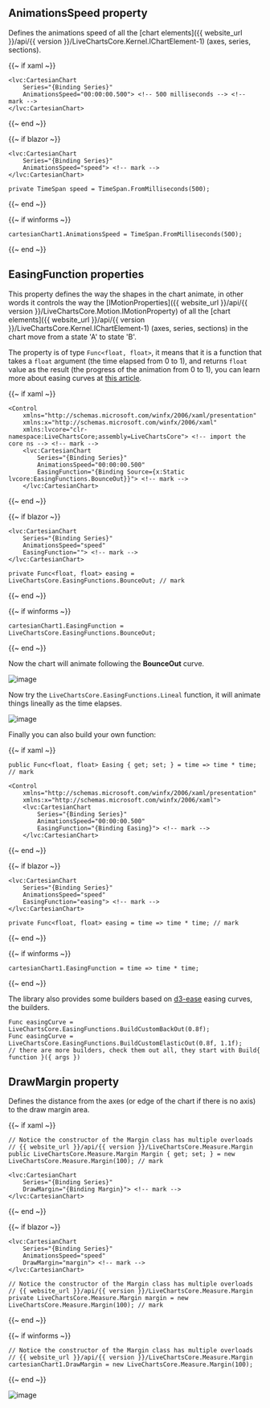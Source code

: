 ## AnimationsSpeed property

Defines the animations speed of all the [chart elements]({{ website_url }}/api/{{ version }}/LiveChartsCore.Kernel.IChartElement-1) (axes, series, sections).

{{~ if xaml ~}}
<pre><code>&lt;lvc:CartesianChart
    Series="{Binding Series}"
    AnimationsSpeed="00:00:00.500"> &lt;!-- 500 milliseconds --> &lt;!-- mark -->
&lt;/lvc:CartesianChart></code></pre>
{{~ end ~}}

{{~ if blazor ~}}
<pre><code>&lt;lvc:CartesianChart
    Series="{Binding Series}"
    AnimationsSpeed="speed"> &lt;!-- mark -->
&lt;/lvc:CartesianChart></code></pre>

<pre><code>private TimeSpan speed = TimeSpan.FromMilliseconds(500);</code></pre>
{{~ end ~}}

{{~ if winforms ~}}
<pre><code>cartesianChart1.AnimationsSpeed = TimeSpan.FromMilliseconds(500);</code></pre>
{{~ end ~}}

## EasingFunction properties

This property defines the way the shapes in the chart animate, in other words it controls the way the 
[IMotionProperties]({{ website_url }}/api/{{ version }}/LiveChartsCore.Motion.IMotionProperty) of all the 
[chart elements]({{ website_url }}/api/{{ version }}/LiveChartsCore.Kernel.IChartElement-1) (axes, series, sections) in the chart
move from a state 'A' to state 'B'.

The property is of type `Func<float, float>`, it means that it is a function that takes a `float` argument (the time elapsed from 0 to 1), 
and  returns `float` value as the result (the progress of the animation from 0 to 1), you can learn more about easing curves at 
[this article](https://medium.com/@ryan_brownhill/crafting-easing-curves-for-user-interfaces-34f39e1b4a43).

{{~ if xaml ~}}
<pre><code>&lt;Control
    xmlns="http://schemas.microsoft.com/winfx/2006/xaml/presentation"
    xmlns:x="http://schemas.microsoft.com/winfx/2006/xaml"
    xmlns:lvcore="clr-namespace:LiveChartsCore;assembly=LiveChartsCore"> &lt;!-- import the core ns --> &lt;!-- mark -->
    &lt;lvc:CartesianChart
        Series="{Binding Series}"
        AnimationsSpeed="00:00:00.500"
        EasingFunction="{Binding Source={x:Static lvcore:EasingFunctions.BounceOut}}"> &lt;!-- mark -->
    &lt;/lvc:CartesianChart></code></pre>
{{~ end ~}}

{{~ if blazor ~}}
<pre><code>&lt;lvc:CartesianChart
    Series="{Binding Series}"
    AnimationsSpeed="speed"
    EasingFunction=""> &lt;!-- mark -->
&lt;/lvc:CartesianChart></code></pre>

<pre><code>private Func&lt;float, float> easing = LiveChartsCore.EasingFunctions.BounceOut; // mark</code></pre>
{{~ end ~}}

{{~ if winforms ~}}
<pre><code>cartesianChart1.EasingFunction = LiveChartsCore.EasingFunctions.BounceOut;</code></pre>
{{~ end ~}}

Now the chart will animate following the **BounceOut** curve.

![image](https://raw.githubusercontent.com/beto-rodriguez/LiveCharts2/master/docs/_assets/_assets/bounceout-anim.gif)

Now try the `LiveChartsCore.EasingFunctions.Lineal` function, it will animate things lineally as the time elapses.

![image](https://raw.githubusercontent.com/beto-rodriguez/LiveCharts2/master/docs/_assets/_assets/lineal-anim.gif)

Finally you can also build your own function:

{{~ if xaml ~}}
<pre><code>public Func&lt;float, float> Easing { get; set; } = time => time * time; // mark</code></pre>

<pre><code>&lt;Control
    xmlns="http://schemas.microsoft.com/winfx/2006/xaml/presentation"
    xmlns:x="http://schemas.microsoft.com/winfx/2006/xaml">
    &lt;lvc:CartesianChart
        Series="{Binding Series}"
        AnimationsSpeed="00:00:00.500"
        EasingFunction="{Binding Easing}"> &lt;!-- mark -->
    &lt;/lvc:CartesianChart></code></pre>
{{~ end ~}}

{{~ if blazor ~}}
<pre><code>&lt;lvc:CartesianChart
    Series="{Binding Series}"
    AnimationsSpeed="speed"
    EasingFunction="easing"> &lt;!-- mark -->
&lt;/lvc:CartesianChart></code></pre>

<pre><code>private Func&lt;float, float> easing = time => time * time; // mark</code></pre>
{{~ end ~}}

{{~ if winforms ~}}
<pre><code>cartesianChart1.EasingFunction = time => time * time;</code></pre>
{{~ end ~}}

The library also provides some builders based on [d3-ease](https://github.com/d3/d3-ease) easing curves, 
the builders.

<pre><code>Func<float, float> easingCurve = LiveChartsCore.EasingFunctions.BuildCustomBackOut(0.8f);
Func<float, float> easingCurve = LiveChartsCore.EasingFunctions.BuildCustomElasticOut(0.8f, 1.1f);
// there are more builders, check them out all, they start with Build{ function }({ args })</code></pre>

## DrawMargin property

Defines the distance from the axes (or edge of the chart if there is no axis) to the draw margin area.

{{~ if xaml ~}}
<pre><code>// Notice the constructor of the Margin class has multiple overloads
// {{ website_url }}/api/{{ version }}/LiveChartsCore.Measure.Margin
public LiveChartsCore.Measure.Margin Margin { get; set; } = new LiveChartsCore.Measure.Margin(100); // mark</code></pre>

<pre><code>&lt;lvc:CartesianChart
    Series="{Binding Series}"
    DrawMargin="{Binding Margin}"> &lt;!-- mark -->
&lt;/lvc:CartesianChart></code></pre>
{{~ end ~}}

{{~ if blazor ~}}
<pre><code>&lt;lvc:CartesianChart
    Series="{Binding Series}"
    AnimationsSpeed="speed"
    DrawMargin="margin"> &lt;!-- mark -->
&lt;/lvc:CartesianChart></code></pre>

<pre><code>// Notice the constructor of the Margin class has multiple overloads
// {{ website_url }}/api/{{ version }}/LiveChartsCore.Measure.Margin
private LiveChartsCore.Measure.Margin margin = new LiveChartsCore.Measure.Margin(100); // mark</code></pre>
{{~ end ~}}

{{~ if winforms ~}}
<pre><code>// Notice the constructor of the Margin class has multiple overloads
// {{ website_url }}/api/{{ version }}/LiveChartsCore.Measure.Margin
cartesianChart1.DrawMargin = new LiveChartsCore.Measure.Margin(100);</code></pre>
{{~ end ~}}

![image](https://raw.githubusercontent.com/beto-rodriguez/LiveCharts2/master/docs/_assets/_assets/drawmargin.png)